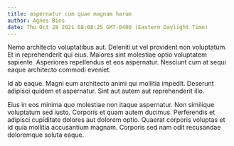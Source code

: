 ```yaml
---
title: aspernatur cum quae magnam harum
author: Agnes Bins
date: Thu Oct 28 2021 08:08:25 GMT-0400 (Eastern Daylight Time)
---
```

Nemo architecto voluptatibus aut. Deleniti ut vel provident non voluptatum. Et in reprehenderit qui eius. Maiores sint molestiae optio voluptatem sapiente. Asperiores repellendus et eos aspernatur. Nesciunt cum at sequi eaque architecto commodi eveniet.

 Id ab eaque. Magni eum architecto animi qui mollitia impedit. Deserunt adipisci quidem et aspernatur. Sint aut autem aut reprehenderit illo.

 Eius in eos minima quo molestiae non itaque aspernatur. Non similique voluptatum sed iusto. Corporis et quam autem ducimus. Perferendis et adipisci cupiditate dolores aut dolorem optio. Quaerat corporis voluptas et id quia mollitia accusantium magnam. Corporis sed nam odit recusandae doloremque soluta eaque.
